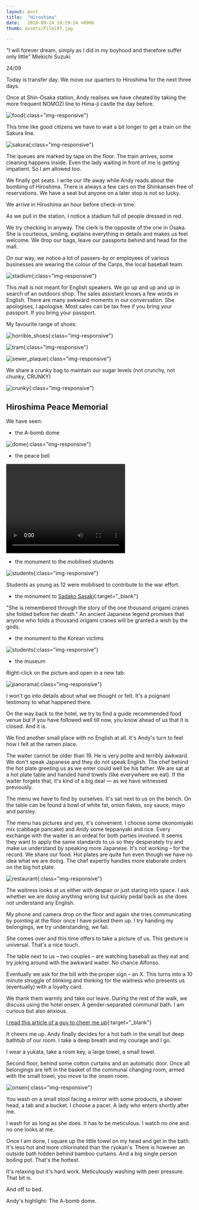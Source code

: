 ```yaml
---
layout: post
title:  "Hiroshima"
date:   2018-09-24 19:29:24 +0900
thumb: assets/File197.jpg

---
```


"I will forever dream, simply as I did in my boyhood and therefore suffer only little"
Miekichi Suzuki

24/09

Today is transfer day. We move our quarters to Hiroshima for the next three days.

Once at Shin-Osaka station, Andy realises we have cheated by taking the more frequent NOMOZI line to Hima-ji castle the day before.

![food](../assets/File99.jpg){:class="img-responsive"}

This time like good citizens we have to wait a bit longer to get a train on the Sakura line.

![sakura](../assets/File100.jpg){:class="img-responsive"}

The queues are marked by tape on the floor. The train arrives, some cleaning happens inside. Even the lady waiting in front of me is getting impatient. So I am allowed too.

We finally get seats. I write our life away while Andy reads about the bombing of Hiroshima. There is always a few cars on the Shinkansen free of reservations. We have a seat but anyone on a later stop is not so lucky.

We arrive in Hiroshima an hour before check-in time. 

As we pull in the station, I notice a stadium full of people dressed in red.

We try checking in anyway. The clerk is the opposite of the one in Osaka. She is courteous, smiling, explains everything in details and makes us feel welcome. We drop our bags, leave our passports behind and head for the mall.

On our way, we notice a lot of passers-by or employees of various businesses are wearing the colour of the Carps, the local baseball team.

![stadium](../assets/File101.jpg){:class="img-responsive"}

This mall is not meant for English speakers. We go up and up and up in search of an outdoors shop. The sales assistant knows a few words in English. There are many awkward moments in our conversation. She apologises, I apologise. Most sales can be tax free if you bring your passport. If you bring your passport. 

My favourite range of shoes:

![horrible_shoes](../assets/File102.jpg){:class="img-responsive"}

![tram](../assets/File103.jpg){:class="img-responsive"}

![sewer_plaque](../assets/File104.jpg){:class="img-responsive"}

We share a crunky bag to maintain our sugar levels (not crunchy, not chunky, CRUNKY)

![crunky](../assets/crunky.jpg){:class="img-responsive"}

## Hiroshima Peace Memorial

We have seen:

* the A-bomb dome

![dome](../assets/File105.jpg){:class="img-responsive"}

* the peace bell

<video width="320" height="240" controls>
  <source src="../assets/00016.mp4" type="video/mp4">
Your browser does not support the video tag.
</video>

* the monument to the mobilised students

![students](../assets/File106.jpg){:class="img-responsive"}

Students as young as 12 were mobilised to contribute to the war effort.

* the monument to [Sadako Sasaki](https://en.wikipedia.org/wiki/Sadako_Sasaki){:target="_blank"}

"She is remembered through the story of the one thousand origami cranes she folded before her death."
An ancient Japanese legend promises that anyone who folds a thousand origami cranes will be granted a wish by the gods.

* the monument to the Korean victims

![students](../assets/File107.jpg){:class="img-responsive"}

* the museum

Right-click on the picture and open in a new tab:

![panorama](../assets/panorama.jpg){:class="img-responsive"}

I won't go into details about what we thought or felt. 
It's a poignant testimony to what happened there.

On the way back to the hotel, we try to find a guide recommended food venue but if you have followed well till now, you know ahead of us that it is closed. And it is.

We find another small place with no English at all. It's Andy's turn to feel how I felt at the ramen place.

The waiter cannot be older than 19. He is very polite and terribly awkward. We don't speak Japanese and they do not speak English. The chef behind the hot plate greeting us as we enter could well be his father. We are sat at a hot plate table and handed hand towels (like everywhere we eat). If the waiter forgets that, it's kind of a big deal — as we have witnessed previously.

The menu we have to find by ourselves. It's sat next to us on the bench. On the table can be found a bowl of white fat, onion flakes, soy sauce, mayo and parsley. 

The menu has pictures and yes, it's convenient. I choose some okonomiyaki mix (cabbage pancake) and Andy some teppanyaki and rice. Every exchange with the waiter is an ordeal for both parties involved. It seems they want to apply the same standards to us so they desperately try and make us understand by speaking more Japanese. It's not working – for the record. We share our food. Hot plates are quite fun even though we have no idea what we are doing. The chef expertly handles more elaborate orders on the big hot plate.

![restaurant](../assets/File108.jpg){:class="img-responsive"}

The waitress looks at us either with despair or just staring into space. I ask whether we are doing anything wrong but quickly pedal back as she does not understand any English. 

My phone and camera drop on the floor and again she tries communicating by pointing at the floor once I have picked them up. I try handing my belongings, we try understanding, we fail.

She comes over and this time offers to take a picture of us. This gesture is universal. That's a nice touch.

The table next to us – two couples – are watching baseball as they eat and try joking around with the awkward waiter. No chance Alfonso. 

Eventually we ask for the bill with the proper sign – an X. 
This turns into a 10 minute struggle of blinking and thinking for the waitress who presents us (eventually) with a loyalty card. 

We thank them warmly and take our leave.
During the rest of the walk, we discuss using the hotel onsen. A gender-separated communal bath. I am curious but also anxious.

[I read this article of a guy to cheer me up](https://www.intrepidtravel.com/adventures/japan-onsen-guide/){:target="_blank"}

It cheers me up. Andy finally decides for a hot bath in the small but deep bathtub of our room. I take a deep breath and my courage and I go.

I wear a yukata, take a room key, a large towel, a small towel. 

Second floor, behind some cotton curtains and an automatic door. Once all belongings are left in the basket of the communal changing room, armed with the small towel, you move to the onsen room. 

![onsen](../assets/onsen.jpg){:class="img-responsive"}

You wash on a small stool facing a mirror with some products, a shower head, a tab and a bucket. I choose a pacer. A lady who enters shortly after me. 

I wash for as long as she does. It has to be meticulous. I watch no one and no one looks at me. 

Once I am done, I square up the little towel on my head and get in the bath. It's less hot and more chlorinated than the ryokan's. There is however an outside bath hidden behind bamboo curtains. And a big single person boiling pot. That's the hottest.

It's relaxing but it's hard work. Meticulously washing with peer pressure. That bit is.

And off to bed.

Andy's highlight: The A-bomb dome.
